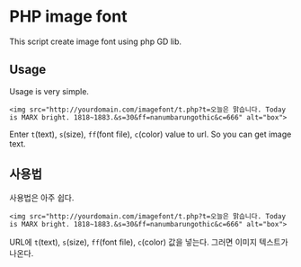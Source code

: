 PHP image font
===============

This script create image font using php GD lib.

Usage
-----

Usage is very simple.

	<img src="http://yourdomain.com/imagefont/t.php?t=오늘은 맑습니다. Today is MARX bright. 1818~1883.&s=30&ff=nanumbarungothic&c=666" alt="box">

Enter `t`(text), `s`(size), `ff`(font file), `c`(color) value to url. So you can get image text.

사용법 
-----

사용법은 아주 쉽다.

	<img src="http://yourdomain.com/imagefont/t.php?t=오늘은 맑습니다. Today is MARX bright. 1818~1883.&s=30&ff=nanumbarungothic&c=666" alt="box">

URL에 `t`(text), `s`(size), `ff`(font file), `c`(color) 값을 넣는다. 그러면 이미지 텍스트가 나온다.